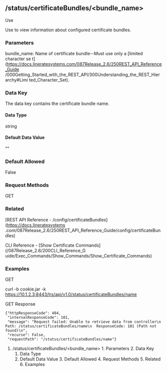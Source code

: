 ## /status/certificateBundles/<bundle_name>

Use

Use to view information about configured certificate bundles.

### Parameters

bundle_name: Name of certificate bundle--Must use only a [limited character se
t](https://docs.lineratesystems.com/087Release_2.6/250REST_API_Reference_Guide
/000Getting_Started_with_the_REST_API/300Understanding_the_REST_Hierarchy#Limi
ted_Character_Set).

### Data Key

The data key contains the certificate bundle name.

#### Data Type

string

#### Default Data Value

""

### Default Allowed

False

### Request Methods

GET

### Related

[REST API Reference - /config/certificateBundles](https://docs.lineratesystems
.com/087Release_2.6/250REST_API_Reference_Guide/config/certificateBundles)

CLI Reference - [Show Certificate Commands](/087Release_2.6/200CLI_Reference_G
uide/Exec_Commands/Show_Commands/Show_Certificate_Commands)

### Examples

GET

curl -b cookie.jar -k
https://10.1.2.3:8443/lrs/api/v1.0/status/certificateBundles/name

GET Response

    
    
    {"httpResponseCode": 404,
     "internalResponseCode": 101,
     "message": "Request failed: Unable to retrieve data from controller\n  Path: /status/certificateBundles/name\n  ResponseCode: 101 (Path not found)\n",
     "recurse": False,
     "requestPath": "/status/certificateBundles/name"}
    

  1. /status/certificateBundles/<bundle_name>
    1. Parameters
    2. Data Key
      1. Data Type
      2. Default Data Value
    3. Default Allowed
    4. Request Methods
    5. Related
    6. Examples

